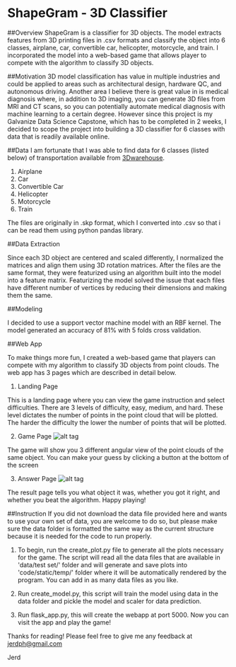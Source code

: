 # ShapeGram - 3D Classifier
##Overview
ShapeGram is a classifier for 3D objects. The model extracts features from 3D printing files in .csv formats and classify the object into 6 classes, airplane, car, convertible car, helicopter, motorcycle, and train. I incorporated the model into a web-based game that allows player to compete with the algorithm to classify 3D objects.

##Motivation
3D model classification has value in multiple industries and could be applied to areas such as architectural design, hardware QC, 
and autonomous driving. Another area I believe there is great value in is medical diagnosis where, in addition to 3D imaging, you can generate 3D files from MRI and CT scans, so you can potentially automate medical diagnosis with machine learning to a certain degree. 
However since this project is my Galvanize Data Science Capstone, which has to be completed in 2 weeks, I decided to scope the project into building a 3D classifier for 6 classes with data that is readily available online.

##Data 
I am fortunate that I was able to find data for 6 classes (listed below) of transportation available from [3Dwarehouse](https://3dwarehouse.sketchup.com/?hl=en).

1. Airplane
2. Car
3. Convertible Car
4. Helicopter
5. Motorcycle
6. Train

The files are originally in .skp format, which I converted into .csv so that i can be read them using python pandas library. 

##Data Extraction

Since each 3D object are centered and scaled differently, I normalized the matrices and align them using 3D rotation matrices.
After the files are the same format, they were featurized using an algorithm built into the model into a feature matrix. Featurizing the model solved the issue that each files have different number of vertices by reducing their dimensions and making them the same.

##Modeling

I decided to use a support vector machine model with an RBF kernel. The model generated an accuracy of 81% with 5 folds cross validation.

##Web App

To make things more fun, I created a web-based game that players can compete with my algorithm to classify 3D objects from point clouds. The web app has 3 pages which are described in detail below.

 1. Landing Page

This is a landing page where you can view the game instruction and select difficulties. There are 3 levels of difficulty, easy, medium, and hard. These level dictates the number of points in the point cloud that will be plotted. The harder the difficulty the lower the number of points that will be plotted.

 2. Game Page
![alt tag](https://raw.github.com/jerdph/ShapeGram/master/img/game_page.png)

The game will show you 3 different angular view of the point clouds of the same object. You can make your guess by clicking a button at the bottom of the screen

 3. Answer Page
![alt tag](https://raw.github.com/jerdph/ShapeGram/master/img/result_page.png)

The result page tells you what object it was, whether you got it right, and whether you beat the algorithm. Happy playing!


##Instruction
If you did not download the data file provided here and wants to use your own set of data, you are welcome to do so, but please make sure the data folder is formatted the same way as the current structure because it is needed for the code to run properly.

1. To begin, run the create_plot.py file to generate all the plots necessary for the game. The script will read all the data files that are available in 'data/test set/' folder and will generate and save plots into 'code/static/temp/' folder where it will be automatically rendered by the program. You can add in as many data files as you like. 

2. Run create_model.py, this script will train the model using data in the data folder and pickle the model and scaler for data prediction.

3. Run flask_app.py, this will create the webapp at port 5000. Now you can visit the app and play the game!

Thanks for reading! Please feel free to give me any feedback at jerdph@gmail.com

Jerd
